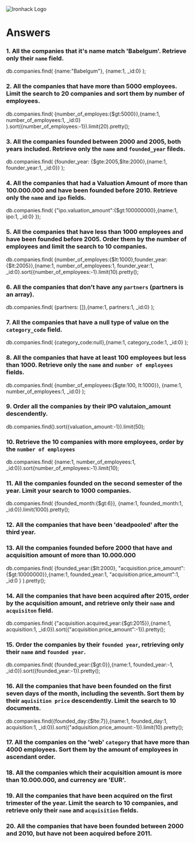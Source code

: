 ![Ironhack Logo](https://i.imgur.com/1QgrNNw.png)

# Answers

### 1. All the companies that it's name match 'Babelgum'. Retrieve only their `name` field.

<!-- Your Code Goes Here -->

db.companies.find(
{name:"Babelgum"}, {name:1, \_id:0}
);

### 2. All the companies that have more than 5000 employees. Limit the search to 20 companies and sort them by **number of employees**.

<!-- Your Code Goes Here -->

db.companies.find(
{number_of_employes:{\$gt:5000}},{name:1, number_of_employees:1, \_id:0}
).sort({number_of_employees:-1}).limit(20).pretty();

### 3. All the companies founded between 2000 and 2005, both years included. Retrieve only the `name` and `founded_year` fileds.

<!-- Your Code Goes Here -->

db.companies.find(
{founder_year: {\$gte:2005,\$lte:2000},{name:1, founder_year:1, \_id:0}}
);

### 4. All the companies that had a Valuation Amount of more than 100.000.000 and have been founded before 2010. Retrieve only the `name` and `ipo` fields.

<!-- Your Code Goes Here -->

db.companies.find(
{"ipo.valuation_amount":{\$gt:100000000},{name:1, ipo:1, \_id:0}
});

### 5. All the companies that have less than 1000 employees and have been founded before 2005. Order them by the number of employees and limit the search to 10 companies.

<!-- Your Code Goes Here -->

db.companies.find(
{number_of_employes:{$lt:1000},founder_year: {\$lt:2005}},{name:1, number_of_employees:1, founder_year:1, \_id:0}.sort({number_of_employees:-1}.limit(10).pretty();

### 6. All the companies that don't have any `partners` (partners is an array).

<!-- Your Code Goes Here -->

db.companies.find(
{partners: []},{name:1, partners:1, \_id:0}
);

### 7. All the companies that have a null type of value on the `category_code` field.

<!-- Your Code Goes Here -->

db.companies.find(
{category_code:null},{name:1, category_code:1, \_id:0}
);

### 8. All the companies that have at least 100 employees but less than 1000. Retrieve only the `name` and `number of employees` fields.

<!-- Your Code Goes Here -->

db.companies.find(
{number_of_employees:{\$gte:100, lt:1000}}, {name:1, number_of_employees:1, \_id:0}
);

### 9. Order all the companies by their IPO valutaion_amount descendently.

<!-- Your Code Goes Here -->

db.companies.find().sort({valuation_amount:-1}).limit(50);

### 10. Retrieve the 10 companies with more employees, order by the `number of employees`

<!-- Your Code Goes Here -->

db.companies.find(
{name:1, number_of_employees:1, \_id:0}).sort{number_of_employees:-1}.limit(10);

### 11. All the companies founded on the second semester of the year. Limit your search to 1000 companies.

<!-- Your Code Goes Here -->

db.companies.find(
{founded_month:{\$gt:6}}, {name:1, founded_month:1, \_id:0}).limit(1000).pretty();

### 12. All the companies that have been 'deadpooled' after the third year.

<!-- Your Code Goes Here -->

### 13. All the companies founded before 2000 that have and acquisition amount of more than 10.000.000

<!-- Your Code Goes Here -->

db.companies.find(
{founded_year:{$lt:2000}, "acquisition.price_amount":{$gt:10000000}},{name:1, founded_year:1, "acquisition.price_amount":1, \_id:0 }
).pretty();

### 14. All the companies that have been acquired after 2015, order by the acquisition amount, and retrieve only their `name` and `acquisiton` field.

<!-- Your Code Goes Here -->

db.companies.find(
{"acquisition.acquired_year:{\$gt:2015}},{name:1, acquisition:1, \_id:0}).sort({"acquisition.price_amount":-1}).pretty();

### 15. Order the companies by their `founded year`, retrieving only their `name` and `founded year`.

<!-- Your Code Goes Here -->

db.companies.find(
{founded_year:{\$gt:0}},{name:1, founded_year:-1, \_id:0}).sort({founded_year:-1}).pretty();

### 16. All the companies that have been founded on the first seven days of the month, including the seventh. Sort them by their `aquisition price` descendently. Limit the search to 10 documents.

<!-- Your Code Goes Here -->

db.companies.find({founded_day:{\$lte:7}},{name:1, founded_day:1, acquisition:1, \_id:0}).sort({"adquisition.price_amount:-1}).limit(10).pretty();

### 17. All the companies on the 'web' `category` that have more than 4000 employees. Sort them by the amount of employees in ascendant order.

<!-- Your Code Goes Here -->

### 18. All the companies which their acquisition amount is more than 10.000.000, and currency are 'EUR'.

<!-- Your Code Goes Here -->

### 19. All the companies that have been acquired on the first trimester of the year. Limit the search to 10 companies, and retrieve only their `name` and `acquisition` fields.

<!-- Your Code Goes Here -->

### 20. All the companies that have been founded between 2000 and 2010, but have not been acquired before 2011.

<!-- Your Code Goes Here -->
